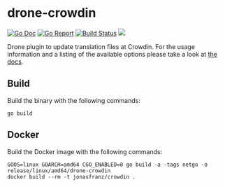 # drone-crowdin

[![Go Doc](https://godoc.org/github.com/JonasFranzDEV/drone-crowdin?status.svg)](http://godoc.org/github.com//JonasFranzDEV/drone-crowdin)
[![Go Report](https://goreportcard.com/badge/github.com/JonasFranzDEV/drone-crowdin)](https://goreportcard.com/report/github.com//JonasFranzDEV/drone-crowdin)
[![Build Status](https://cloud.drone.io/api/badges/jonasfranz/drone-crowdin/status.svg)](https://cloud.drone.io/jonasfranz/drone-crowdin)
[![](https://images.microbadger.com/badges/image/jonasfranz/crowdin.svg)](https://microbadger.com/images/jonasfranz/crowdin "Get your own image badge on microbadger.com")

Drone plugin to update translation files at Crowdin. For the usage information and a listing of the available options please take a look at [the docs](DOCS.md).

## Build

Build the binary with the following commands:

```
go build
```

## Docker

Build the Docker image with the following commands:

```
GOOS=linux GOARCH=amd64 CGO_ENABLED=0 go build -a -tags netgo -o release/linux/amd64/drone-crowdin
docker build --rm -t jonasfranz/crowdin .
```
